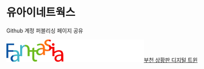 # 유아이네트웍스
Github 계정 퍼블리싱 페이지 공유

<img src="/bucheon/assets/images/logo_long2x.png">[부천 상황판 디지털 트윈](https://leeminwoo-00.github.io/ui_networks/bucheon/board/b_twin.html)
